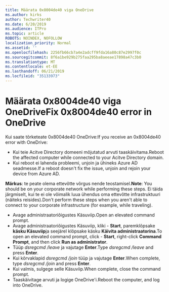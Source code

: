 ```yaml
---
title: Määrata 0x8004de40 viga OneDrive
ms.author: kirks
author: Techwriter40
ms.date: 6/20/2019
ms.audience: ITPro
ms.topic: article
ROBOTS: NOINDEX, NOFOLLOW
localization_priority: Normal
ms.assetid: ''
ms.openlocfilehash: 2256fb66cb7a4e2adcff9fda16a80c87e2997f0c
ms.sourcegitcommit: 8f6a1be929b275faa295ba8aeeae17898a47c3b0
ms.translationtype: MT
ms.contentlocale: et-EE
ms.lasthandoff: 06/21/2019
ms.locfileid: "35133973"
---
```

# <a name="fix-0x8004de40-error-in-onedrive"></a><span data-ttu-id="46c3c-102">Määrata 0x8004de40 viga OneDrive</span><span class="sxs-lookup"><span data-stu-id="46c3c-102">Fix 0x8004de40 error in OneDrive</span></span>

<span data-ttu-id="46c3c-103">Kui saate tõrketeate 0x8004de40 OneDrive:</span><span class="sxs-lookup"><span data-stu-id="46c3c-103">If you receive an 0x8004de40 error with OneDrive:</span></span>

- <span data-ttu-id="46c3c-104">Kui teie Acitve Directory domeeni mõjutatud arvuti taaskäivitama.</span><span class="sxs-lookup"><span data-stu-id="46c3c-104">Reboot the affected computer while connected to your Acitve Directory domain.</span></span>
- <span data-ttu-id="46c3c-105">Kui reboot ei lahenda probleemi, unjoin ja ühineks Azure AD seadmesse.</span><span class="sxs-lookup"><span data-stu-id="46c3c-105">If a reboot doesn't fix the issue, unjoin and rejoin your device from Azure AD.</span></span> 

<span data-ttu-id="46c3c-106">**Märkus**: te peate olema ettevõtte võrgus nende teostamisel.</span><span class="sxs-lookup"><span data-stu-id="46c3c-106">**Note**: You should be on your corporate network while performing these steps.</span></span> <span data-ttu-id="46c3c-107">Ei täida järgmiselt, kui te ei ole võimalik luua ühendus oma ettevõtte infrastruktuuri (näiteks reisides).</span><span class="sxs-lookup"><span data-stu-id="46c3c-107">Don't perform these steps when you aren't able to connect to your corporate infrastructure (for example, while traveling).</span></span> 

- <span data-ttu-id="46c3c-108">Avage administraatoriõigustes Käsuviip.</span><span class="sxs-lookup"><span data-stu-id="46c3c-108">Open an elevated command prompt.</span></span> 
- <span data-ttu-id="46c3c-109">Avage administraatoriõigustes Käsuviip, kliki - **Start**, paremklõpsake **käsku Käsuviip**ja seejärel klõpsake käsku **Käivita administraatorina**.</span><span class="sxs-lookup"><span data-stu-id="46c3c-109">To open an elevated command prompt, click - **Start**, right-click **Command Prompt**, and then click **Run as administrator**.</span></span>
- <span data-ttu-id="46c3c-110">Tüüp *dsregcmd /leave* ja vajutage **Enter**.</span><span class="sxs-lookup"><span data-stu-id="46c3c-110">Type *dsregcmd /leave* and press **Enter**.</span></span>
- <span data-ttu-id="46c3c-111">Kui kõrvaklapid *dsregcmd /join* tüüp ja vajutage **Enter**.</span><span class="sxs-lookup"><span data-stu-id="46c3c-111">When complete, type *dsregcmd /join* and press **Enter**.</span></span>
- <span data-ttu-id="46c3c-112">Kui valmis, sulgege selle Käsuviip.</span><span class="sxs-lookup"><span data-stu-id="46c3c-112">When complete, close the command prompt.</span></span>
- <span data-ttu-id="46c3c-113">Taaskäivitage arvuti ja logige OneDrive'i.</span><span class="sxs-lookup"><span data-stu-id="46c3c-113">Reboot the computer, and log into OneDrive.</span></span>